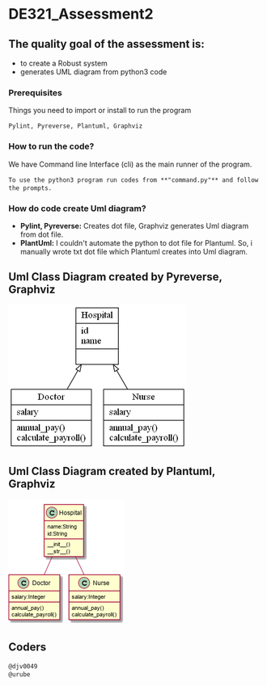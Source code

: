 # DE321_Assessment2
## The quality goal of the assessment is:

* to create a Robust system
* generates UML diagram from python3 code

### Prerequisites
Things you need to import or install to run the program
```
Pylint, Pyreverse, Plantuml, Graphviz
```

### How to run the code?
We have Command line Interface (cli) as the main runner of the program.
```
To use the python3 program run codes from **"command.py"** and follow the prompts. 
```

### How do code create Uml diagram?
* **Pylint, Pyreverse:** Creates dot file, Graphviz generates Uml diagram from dot file.
* **PlantUml:** I couldn't automate the python to dot file for Plantuml. So, i manually wrote txt dot file which Plantuml creates into Uml diagram.

## Uml Class Diagram created by Pyreverse, Graphviz
![alt text](https://github.com/urube/DE321_Assessment2/blob/master/Documentation/codes_daniel's/my_classes.png)

## Uml Class Diagram created by Plantuml, Graphviz
![alt text](https://github.com/urube/DE321_Assessment2/blob/master/Documentation/codes_andaz's/uml.png)

## Coders
```
@djv0049
@urube

```



